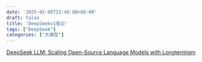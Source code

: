 ```yaml
---
date: '2025-01-06T23:40:00+08:00'
draft: false
title: 'DeepSeekv1笔记'
tags: ["DeepSeek"]
categories: ["大模型"]
---
```


[DeepSeek LLM: Scaling Open-Source Language Models with Longtermism](https://xves6ft58q.feishu.cn/docx/LzCpd6uOiojbxNxoz0kc7lE7nSg?from=from_copylink)
